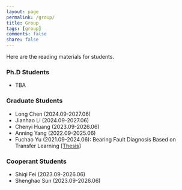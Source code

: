 ```yaml
---
layout: page
permalink: /group/
title: Group
tags: [group]
comments: false
share: false
---
```


Here are the reading materials for students.
           

### Ph.D Students
* TBA
        
### Graduate Students
* Long Chen (2024.09-2027.06)  <br>
* Jianhao Li (2024.09-2027.06) <br>
* Chenyi Huang (2023.09-2026.06) <br>
* Anning Yang (2022.09-2025.06) <br>
* Fuchao Yu (2021.09-2024.06): Bearing Fault Diagnosis Based on Transfer Learning <a href="../group/2024-于福超.pdf" class="textlink" target="_blank">[Thesis]</a>  <br>


### Cooperant Students
* Shiqi Fei (2023.09-2026.06) <br>
* Shenghao Sun (2023.09-2026.06) <br>


